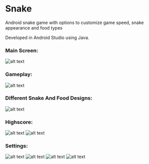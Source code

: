 # Snake
Android snake game with options to customize game speed, snake appearance and food types

Developed in Android Studio using Java.

### Main Screen:
![alt text](https://i.imgur.com/FWgdQhG.jpg?1)

### Gameplay:
![alt text](https://i.imgur.com/arThY6y.jpg?1)

### Different Snake And Food Designs:
![alt text](https://i.imgur.com/eZGdI8u.jpg?1)

### Highscore:
![alt text](https://i.imgur.com/EPCxa3Z.jpg?1)
![alt text](https://i.imgur.com/nlqh6SO.jpg?1)

### Settings:
![alt text](https://i.imgur.com/vNvM41h.jpg?1)
![alt text](https://i.imgur.com/wb3yWh2.jpg?1)
![alt text](https://i.imgur.com/SrNbgWa.jpg?1)
![alt text](https://i.imgur.com/Iema2su.jpg?1)
